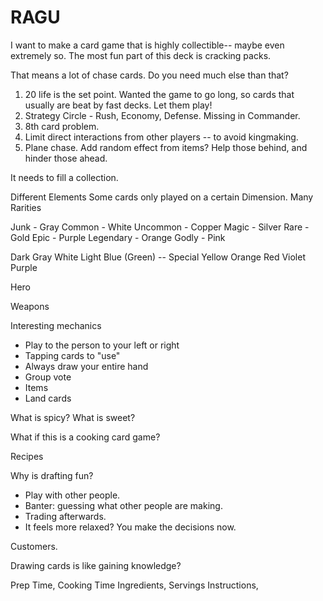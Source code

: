 # RAGU

I want to make a card game that is highly collectible-- maybe even extremely so.
The most fun part of this deck is cracking packs.

That means a lot of chase cards. Do you need much else than that?

1. 20 life is the set point. Wanted the game to go long, so cards that usually are beat by fast decks. Let them play!
2. Strategy Circle - Rush, Economy, Defense. Missing in Commander.
3. 8th card problem.
4. Limit direct interactions from other players -- to avoid kingmaking.
5. Plane chase. Add random effect from items? Help those behind, and hinder those ahead.

It needs to fill a collection.

Different Elements
Some cards only played on a certain Dimension.
Many Rarities

Junk - Gray
Common - White
Uncommon - Copper
Magic - Silver
Rare - Gold
Epic - Purple
Legendary - Orange
Godly - Pink

Dark Gray
White
Light Blue
(Green) -- Special
Yellow
Orange
Red
Violet
Purple

Hero

Weapons

Interesting mechanics

- Play to the person to your left or right
- Tapping cards to "use"
- Always draw your entire hand
- Group vote
- Items
- Land cards

What is spicy? What is sweet?

What if this is a cooking card game?

Recipes

Why is drafting fun?

- Play with other people.
- Banter: guessing what other people are making.
- Trading afterwards.
- It feels more relaxed? You make the decisions now.

Customers.

Drawing cards is like gaining knowledge?

Prep Time, Cooking Time
Ingredients, Servings
Instructions,
